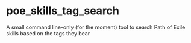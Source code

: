 # poe_skills_tag_search
A small command line-only (for the moment) tool to search Path of Exile skills based on the tags they bear
